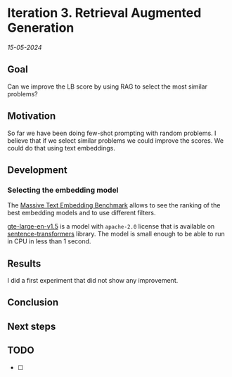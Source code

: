 # Iteration 3. Retrieval Augmented Generation

_15-05-2024_

## Goal

Can we improve the LB score by using RAG to select the most similar problems?

## Motivation

So far we have been doing few-shot prompting with random problems. I believe that if we select
similar problems we could improve the scores. We could do that using text embeddings.

## Development

### Selecting the embedding model

The [Massive Text Embedding Benchmark](https://huggingface.co/spaces/mteb/leaderboard) allows to
see the ranking of the best embedding models and to use different filters.

[gte-large-en-v1.5](https://huggingface.co/Alibaba-NLP/gte-large-en-v1.5) is a model with `apache-2.0` license
that is available on [sentence-transformers](https://huggingface.co/sentence-transformers) library.
The model is small enough to be able to run in CPU in less than 1 second.

## Results

I did a first experiment that did not show any improvement.

## Conclusion

## Next steps

## TODO

- [ ]
